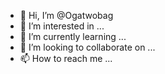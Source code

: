 - 👋 Hi, I’m @Ogatwobag
- 👀 I’m interested in ...
- 🌱 I’m currently learning ...
- 💞️ I’m looking to collaborate on ...
- 📫 How to reach me ...

<!---
Ogatwobag/Ogatwobag is a ✨ special ✨ repository because its `README.md` (this file) appears on your GitHub profile.
You can click the Preview link to take a look at your changes.
--->
